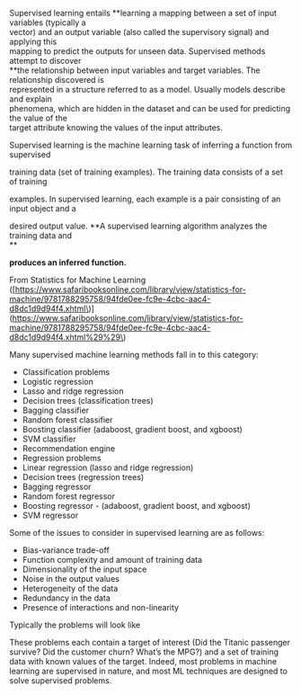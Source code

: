 Supervised learning entails **learning a mapping between a set of input variables \(typically a  
 vector\) and an output variable \(also called the supervisory signal\) and applying this  
 mapping to predict the outputs for unseen data.  Supervised methods attempt to discover                    
 **the relationship between input variables and target variables. The relationship discovered is  
 represented in a structure referred to as a model. Usually models describe and explain  
 phenomena, which are hidden in the dataset and can be used for predicting the value of the  
 target attribute knowing the values of the input attributes.

Supervised learning is the machine learning task of inferring a function from supervised

training data \(set of training examples\). The training data consists of a set of training

examples. In supervised learning, each example is a pair consisting of an input object and a

desired output value. **A supervised learning algorithm analyzes the training data and                  
**

**produces an inferred function.**

From Statistics for Machine Learning \([https://www.safaribooksonline.com/library/view/statistics-for-machine/9781788295758/94fde0ee-fc9e-4cbc-aac4-d8dc1d9d94f4.xhtml\)\](https://www.safaribooksonline.com/library/view/statistics-for-machine/9781788295758/94fde0ee-fc9e-4cbc-aac4-d8dc1d9d94f4.xhtml%29%29\)

Many supervised  machine learning methods fall in to this category:

* Classification problems
* Logistic regression
* Lasso and ridge regression
* Decision trees \(classification trees\)
* Bagging classifier
* Random forest classifier
* Boosting classifier \(adaboost, gradient boost, and xgboost\)
* SVM classifier
* Recommendation engine
* Regression problems
* Linear regression \(lasso and ridge regression\)
* Decision trees \(regression trees\)
* Bagging regressor
* Random forest regressor
* Boosting regressor - \(adaboost, gradient boost, and xgboost\)
* SVM regressor

Some of the issues to consider in supervised learning are as follows:

* Bias-variance trade-off
* Function complexity and amount of training data
* Dimensionality of the input space
* Noise in the output values
* Heterogeneity of the data
* Redundancy in the data
* Presence of interactions and non-linearity



Typically the problems will look like 



These problems each contain a target of interest \(Did the Titanic passenger survive? Did the customer churn? What’s the MPG?\) and a set of training data with known values of the target. Indeed, most problems in machine learning are supervised in nature, and most ML techniques are designed to solve supervised problems.



